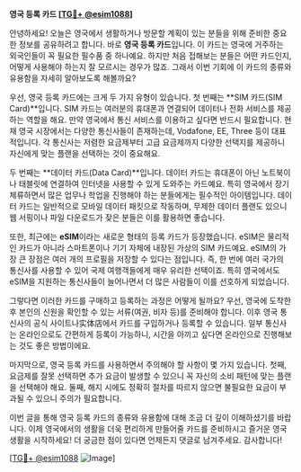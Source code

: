 **영국 등록 카드 [[TG💪+ @esim1088](https://t.me/s/esim1088)]**

안녕하세요! 오늘은 영국에서 생활하거나 방문할 계획이 있는 분들을 위해 준비한 중요한 정보를 공유하려고 합니다. 바로 **영국 등록 카드**입니다. 이 카드는 영국에 거주하는 외국인들이 꼭 필요한 필수품 중 하나예요. 하지만 처음 접해보는 분들은 어떤 카드인지, 어떻게 사용해야 하는지 잘 모르시는 경우가 많죠. 그래서 이번 기회에 이 카드의 종류와 유용함을 자세히 알아보도록 해볼까요?

우선, 영국 등록 카드에는 크게 두 가지 유형이 있습니다. 첫 번째는 **SIM 카드(SIM Card)**입니다. SIM 카드는 여러분의 휴대폰과 연결되어 데이터나 전화 서비스를 제공하는 역할을 해요. 만약 영국에서 통신 서비스를 이용하고 싶다면 반드시 필요합니다. 현재 영국 시장에서는 다양한 통신사들이 존재하는데, Vodafone, EE, Three 등이 대표적입니다. 각 통신사는 저렴한 요금제부터 고급 요금제까지 다양한 선택지를 제공하니 자신에게 맞는 플랜을 선택하는 것이 중요해요.

두 번째는 **데이터 카드(Data Card)**입니다. 데이터 카드는 휴대폰이 아닌 노트북이나 태블릿에 연결하여 인터넷을 사용할 수 있게 도와주는 카드예요. 특히 영국에서 장기 체류하면서 많은 업무나 학업을 진행해야 하는 분들에게는 필수적인 아이템입니다. 데이터 카드는 일반적으로 모바일 데이터 패킷으로 작동하며, 무제한 데이터 플랜도 있으니 웹 서핑이나 파일 다운로드가 잦은 분들은 이를 활용하면 좋습니다.

또한, 최근에는 **eSIM**이라는 새로운 형태의 등록 카드가 등장했습니다. eSIM은 물리적인 카드가 아니라 스마트폰이나 기기 자체에 내장된 가상의 SIM 카드예요. eSIM의 가장 큰 장점은 여러 개의 프로필을 저장할 수 있다는 점입니다. 즉, 한 번에 여러 국가의 통신사를 사용할 수 있어 국제 여행객들에게 매우 유리한 선택이죠. 특히 영국에서도 eSIM을 지원하는 통신사들이 늘어나면서 더 많은 사람들이 이를 선호하게 되었습니다.

그렇다면 이러한 카드를 구매하고 등록하는 과정은 어떻게 될까요? 우선, 영국에 도착한 후 본인의 신원을 확인할 수 있는 서류(여권, 비자 등)를 준비해야 합니다. 이후 영국 통신사의 공식 사이트나实体店에서 카드를 구입하거나 등록할 수 있습니다. 일부 통신사는 온라인으로도 간편하게 등록이 가능하니, 시간을 아끼고 싶다면 온라인으로 진행해보는 것도 좋은 방법이에요.

마지막으로, 영국 등록 카드를 사용하면서 주의해야 할 사항이 몇 가지 있습니다. 첫째, 요금제를 잘못 선택하면 추가 요금이 발생할 수 있으니 꼭 자신의 소비 패턴에 맞는 플랜을 선택해야 해요. 둘째, 해지 시에도 정확히 절차를 따르지 않으면 불필요한 요금이 부과될 수 있으니 주의가 필요합니다.

이번 글을 통해 영국 등록 카드의 종류와 유용함에 대해 조금 더 깊이 이해하셨기를 바랍니다. 이제 영국에서의 생활을 더욱 편리하게 만들어줄 카드를 준비하시고 즐거운 영국 생활을 시작하세요! 더 궁금한 점이 있다면 언제든지 댓글로 남겨주세요. 감사합니다! 

[[TG💪+ @esim1088](https://t.me/s/esim1088) ![Image](https://i.postimg.cc/Y0z9fWf4/image.png)]